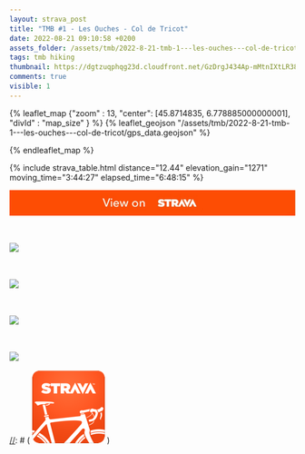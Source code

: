 ```yaml
---
layout: strava_post
title: "TMB #1 - Les Ouches - Col de Tricot"
date: 2022-08-21 09:10:58 +0200
assets_folder: /assets/tmb/2022-8-21-tmb-1---les-ouches---col-de-tricot
tags: tmb hiking
thumbnail: https://dgtzuqphqg23d.cloudfront.net/GzDrgJ434Ap-mMtnIXtLR38rAfWOq8Zw2BabfxPGuRE-1024x768.jpg
comments: true
visible: 1
---
```

[//]: # "TMB #1 - Les Ouches - Col de Tricot"


{% leaflet_map {"zoom" : 13,
                  "center": [45.8714835, 6.778885000000001],
                 "divId" : "map_size" } %}
    {% leaflet_geojson "/assets/tmb/2022-8-21-tmb-1---les-ouches---col-de-tricot/gps_data.geojson" %}

{% endleaflet_map %}





{% include strava_table.html distance="12.44" elevation_gain="1271" moving_time="3:44:27" elapsed_time="6:48:15" %}

[![](/assets/strava.jpg)](https://www.strava.com/activities/7688486795)


<br />

![](https://dgtzuqphqg23d.cloudfront.net/GzDrgJ434Ap-mMtnIXtLR38rAfWOq8Zw2BabfxPGuRE-1024x768.jpg)


<br />

![](https://dgtzuqphqg23d.cloudfront.net/QN0ZUIg-mfqC25VW90SpPoKXT9Ocez_t-kxraIpGzBg-1024x768.jpg)


<br />

![](https://dgtzuqphqg23d.cloudfront.net/1MKRG36cB_qODEl1hprcf_549Fs3_CW8p84vZAmi4uc-1024x768.jpg)


<br />

![](https://dgtzuqphqg23d.cloudfront.net/LhVbsmctg5e3paQsDWGBBjhbGASCOSJNPbmCG1Uv4_U-1024x768.jpg)


[//]: # ( ![image tooltip here](/assets/image.png) )